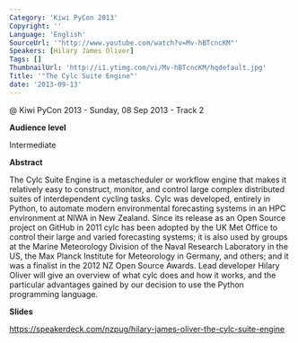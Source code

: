 ```yaml
---
Category: 'Kiwi PyCon 2013'
Copyright: ''
Language: 'English'
SourceUrl: '"http://www.youtube.com/watch?v=Mv-hBTcncKM"'
Speakers: [Hilary James Oliver]
Tags: []
ThumbnailUrl: 'http://i1.ytimg.com/vi/Mv-hBTcncKM/hqdefault.jpg'
Title: '"The Cylc Suite Engine"'
date: '2013-09-13'
---
```

@ Kiwi PyCon 2013 - Sunday, 08 Sep 2013 - Track 2

**Audience level**

Intermediate

**Abstract**

The Cylc Suite Engine is a metascheduler or workflow engine that makes it relatively easy to construct, monitor, and control large complex distributed suites of interdependent cycling tasks. Cylc was developed, entirely in Python, to automate modern environmental forecasting systems in an HPC environment at NIWA in New Zealand. Since its release as an Open Source project on GitHub in 2011 cylc has been adopted by the UK Met Office to control their large and varied forecasting systems; it is also used by groups at the Marine Meteorology Division of the Naval Research Laboratory in the US, the Max Planck Institute for Meteorology in Germany, and others; and it was a finalist in the 2012 NZ Open Source Awards. Lead developer Hilary Oliver will give an overview of what cylc does and how it works, and the particular advantages gained by our decision to use the Python programming language.

**Slides**

https://speakerdeck.com/nzpug/hilary-james-oliver-the-cylc-suite-engine